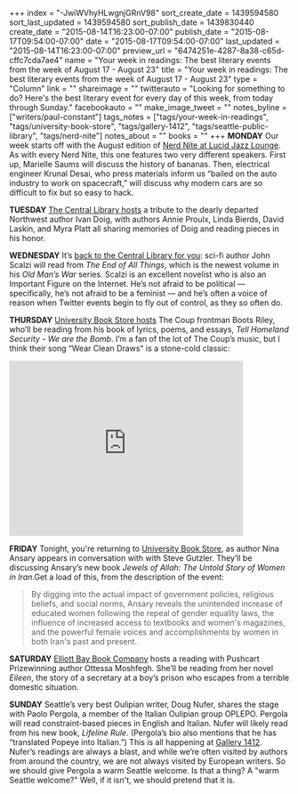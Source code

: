 +++
index = "-JwiWVhyHLwgnjGRnV98"
sort_create_date = 1439594580
sort_last_updated = 1439594580
sort_publish_date = 1439830440
create_date = "2015-08-14T16:23:00-07:00"
publish_date = "2015-08-17T09:54:00-07:00"
date = "2015-08-17T09:54:00-07:00"
last_updated = "2015-08-14T16:23:00-07:00"
preview_url = "6474251e-4287-8a38-c65d-cffc7cda7ae4"
name = "Your week in readings: The best literary events from the week of August 17 - August 23"
title = "Your week in readings: The best literary events from the week of August 17 - August 23"
type = "Column"
link = ""
shareimage = ""
twitterauto = "Looking for something to do? Here's the best literary event for every day of this week, from today through Sunday."
facebookauto = ""
make_image_tweet = ""
notes_byline = ["writers/paul-constant"]
tags_notes = ["tags/your-week-in-readings", "tags/university-book-store", "tags/gallery-1412", "tags/seattle-public-library", "tags/nerd-nite"]
notes_about = ""
books = ""
+++
**MONDAY** Our week starts off with the August edition of [Nerd Nite at Lucid Jazz Lounge](https://www.facebook.com/events/906049242807646/). As with every Nerd Nite, this one features two very different speakers. First up, Marielle Saums will discuss the history of bananas. Then, electrical engineer Krunal Desai, who press materials inform us “bailed on the auto industry to work on spacecraft,” will discuss why modern cars are so difficult to fix but so easy to hack.

**TUESDAY** [The Central Library hosts](http://www.elliottbaybook.com/event/last-bus-wisdom-evening-celebrating-and-memory-ivan-doig-annie-proulx-linda-bierds-david) a tribute to the dearly departed Northwest author Ivan Doig, with authors Annie Proulx, Linda Bierds, David Laskin, and Myra Platt all sharing memories of Doig and reading pieces in his honor. 

**WEDNESDAY** It’s [back to the Central Library for you](http://events.spl.org/115342882/JohnScalzireadsfromhisnewnovelTheEndofAllThings): sci-fi author John Scalzi will read from *The End of All Things*, which is the newest volume in his *Old Man’s War* series. Scalzi is an excellent novelist who is also an Important Figure on the Internet. He’s not afraid to be political — specifically, he’s not afraid to be a feminist — and he’s often a voice of reason when Twitter events begin to fly out of control, as they so often do.

**THURSDAY** [University Book Store hosts](http://www2.bookstore.washington.edu/_events/events_cal.taf?evmonth=08&evyear=2015&eventid=2015071314233600) The Coup frontman Boots Riley, who’ll be reading from his book of lyrics, poems, and essays, *Tell Homeland Security - We are the Bomb*. I’m a fan of the lot of The Coup’s music, but I think their song “Wear Clean Draws" is a stone-cold classic:

<iframe width="420" height="315" src="https://www.youtube.com/embed/qwzZjUahqMk" frameborder="0" allowfullscreen></iframe>


**FRIDAY** Tonight, you're returning to [University Book Store](http://www2.bookstore.washington.edu/_events/events_cal.taf?evmonth=08&evyear=2015&evdate=21&vec=mc), as author Nina Ansary appears in conversation with with Steve Gutzler. They’ll be discussing Ansary’s new book *Jewels of Allah: The Untold Story of Women in Iran*.Get a load of this, from the description of the event:

<blockquote>By digging into the actual impact of government policies, religious beliefs, and social norms, Ansary reveals the unintended increase of educated women following the repeal of gender equality laws, the influence of increased access to textbooks and women's magazines, and the powerful female voices and accomplishments by women in both Iran's past and present.</blockquote>


**SATURDAY** [Elliott Bay Book Company](http://www.elliottbaybook.com/event/ottessa-moshfegh) hosts a reading with Pushcart Prizewinning author Ottessa Moshfegh. She’ll be reading from her novel *Eileen*, the story of a secretary at a boy’s prison who escapes from a terrible domestic situation.


**SUNDAY** Seattle’s very best Oulipian writer, Doug Nufer, shares the stage with Paolo Pergola, a member of the Italian Oulipian group OPLEPO. Pergola will read constraint-based pieces in English and Italian. Nufer will likely read from his new book, *Lifeline Rule*. (Pergola’s bio also mentions that he has “translated Popeye into Italian.”) This is all happening at [Gallery 1412](https://gallery1412dotorg.wordpress.com/2015/08/06/august-23-paulo-pergola-and-doug-nufer-untangle-their-constraints/). Nufer’s readings are always a blast, and while we’re often visited by authors from around the country, we are not always visited by European writers. So we should give Pergola a warm Seattle welcome. Is that a thing? A "warm Seattle welcome?" Well, if it isn't, we should pretend that it is.